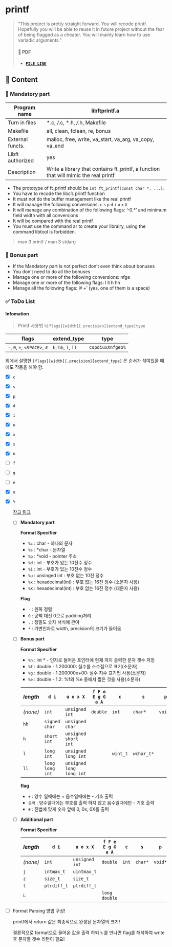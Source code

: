 # printf

> "This project is pretty straight forward. You will recode printf. Hopefully you will be able to reuse it in future project without the fear of being flagged as a cheater. You will mainly learn how to use variadic arguments."
>
> #### 📝 PDF
>
> - [**`FILE LINK`**](../pdf/en.subject-ft_printf.pdf)

## 🚀 Content

### 🚩 Mandatory part

| Program name     | libftprintf.a                                                |
| ---------------- | ------------------------------------------------------------ |
| Turn in files    | *.c, */*.c, *.h, */*.h, Makefile                             |
| Makefile         | all, clean, fclean, re, bonus                                |
| External functs. | malloc, free, write, va_start, va_arg, va_copy, va_end       |
| Libft authorized | yes                                                          |
| Description      | Write a library that contains ft_printf, a function that will mimic the real printf |

- The prototype of ft_printf should be `int ft_printf(const char *, ...);`
- You have to recode the libc’s printf function
- It must not do the buffer management like the real printf
- It will manage the following conversions: `c` `s` `p` `d` `i` `u` `x` `X`
- It will manage any combination of the following flags: ’-0.*’ and minimum field width with all conversions
- It will be compared with the real printf
- You must use the command ar to create your librairy, using the command libtool is forbidden.

> man 3 printf / man 3 stdarg

### 🚩 Bonus part

- If the Mandatory part is not perfect don’t even think about bonuses
- You don’t need to do all the bonuses
- Manage one or more of the following conversions: nfge
- Manage one or more of the following flags: l ll h hh
- Manage all the following flags: ’# +’ (yes, one of them is a space)

###  ✅ ToDo List

#### Infomation

>  Printf 사용법  `%[flags][width][.precision][extend_type]type`

| flags                         | extend_type          | type             |
| ----------------------------- | -------------------- | ---------------- |
| `-`, `0`, `+`, `<SPACE>`, `#` | `h`, `hh`, `l`, `ll` | `cspdiuxXnfgeo%` |

위에서 설명한  `[flags][width][.precision][extend_type]` 은 순서가 섞여있을 때에도 작동을 해야 함.

- [x] `c`
- [x] `s`
- [x] `p`
- [x] `d`
- [x] `i`
- [x] `u`
- [x] `x`
- [x] `x`
- [x] `n`
- [ ] `f`
- [ ] `g`
- [ ] `e`
- [x] `o`
- [x] `%`

  [참고 링크](https://dojang.io/mod/page/view.php?id=736)

  - [ ] **Mandatory part**

    **Format Specifier**

      - `%c` : char - 하나의 문자
      - `%s` : *char - 문자열
      - `%p` : *void - pointer 주소
      - `%d` : int - 부호가 있는 10진수 정수
      - `%i` : int - 부호가 있는 10진수 정수
      - `%u` : unsinged int : 부호 없는 10진 정수
      - `%x` : hexadecimal(int) : 부호 없는 16진 정수 (소문자 사용)
      - `%X` : hexadecimal(int) : 부호 없는 16진 정수 (대문자 사용)

    **Flag**

    - `-` : 왼쪽 정렬
    - `0` : 공백 대신 0으로 padding처리
    - `.` : 정밀도 숫자 서식에 관여
    - `*` : 가변인자로 width, precision의 크기가 들어옴

  - [ ] **Bonus part**

    **Format Specifier**

      - `%n` : int * - 인자로 들어온 포인터에 현재 까지 출력한 문자 갯수 저장
      - `%f` : double - 1.200000: 실수를 소수점으로 표기(소문자)
      - `%g` : double - 1.200000e+00: 실수 지수 표기법 사용(소문자)
      - `%e` : double - 1.2: %f와 %e 중에서 짧은 것을 사용(소문자)

    | *length* | `d i`           | `u o x X`                | `f F e E g G a A` | `c`      | `s`        | `p`     | `n`              |
    | -------- | --------------- | ------------------------ | ----------------- | -------- | ---------- | ------- | ---------------- |
    | *(none)* | `int`           | `unsigned int`           | `double`          | `int`    | `char*`    | `void*` | `int*`           |
    | `hh`     | `signed char`   | `unsigned char`          |                   |          |            |         | `signed char*`   |
    | `h`      | `short int`     | `unsigned short int`     |                   |          |            |         | `short int*`     |
    | `l`      | `long int`      | `unsigned long int`      |                   | `wint_t` | `wchar_t*` |         | `long int*`      |
    | `ll`     | `long long int` | `unsigned long long int` |                   |          |            |         | `long long int*` |

    **flag**

    - `+` : 양수 일때에는 + 음수일때에는 - 기호 출력
    - `공백` :  양수일때에는 부호를 출력 하지 않고 음수일때에만 - 기호 출력
    - `#` : 진법에 맞게 숫자 앞에 0, 0x, 0X를 출력

  - [ ] **Additional part**

    **Format Specifier**

    | *length* | `d i`       | `u o x X`      | `f F e E g G a A` | `c`   | `s`     | `p`     | `n`          |
    | -------- | ----------- | -------------- | ----------------- | ----- | ------- | ------- | ------------ |
    | *(none)* | `int`       | `unsigned int` | `double`          | `int` | `char*` | `void*` | `int*`       |
    | `j`      | `intmax_t`  | `uintmax_t`    |                   |       |         |         | `intmax_t*`  |
    | `z`      | `size_t`    | `size_t`       |                   |       |         |         | `size_t*`    |
    | `t`      | `ptrdiff_t` | `ptrdiff_t`    |                   |       |         |         | `ptrdiff_t*` |
    | `L`      |             |                | `long double`     |       |         |         |              |

- [ ] Format Parsing 방법 구상!

  printf에서 return 값은 최종적으로 완성된 문자열의 크기!

  결론적으로 format으로 들어온 값을 출력 하되 `%` 를 만나면 flag를 해석하여 write후 문자열 갯수 리턴이 필요! 

